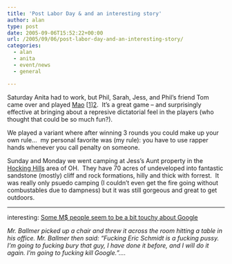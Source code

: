 ```yaml
---
title: 'Post Labor Day & and an interesting story'
author: alan
type: post
date: 2005-09-06T15:52:22+00:00
url: /2005/09/06/post-labor-day-and-an-interesting-story/
categories:
  - alan
  - anita
  - event/news
  - general

---
```

Saturday Anita had to work, but Phil, Sarah, Jess, and Phil&rsquo;s friend Tom came over and played [Mao][1]&nbsp;[[1]][2].&nbsp; It&rsquo;s a great game &ndash; and surprisingly effective at bringing about a represive dictatorial feel in the players (who thought that could be so much fun?).&nbsp;

We played a variant where after winning 3 rounds you could make up your own rule&hellip;&nbsp; my personal favorite was (my rule): you have to use rapper hands whenever you call penalty on someone.

Sunday and Monday we went camping at Jess&rsquo;s Aunt property in the [Hocking Hills][3] area of OH.&nbsp; They have 70 acres of&nbsp;undeveloped into fantastic sandstone (mostly) cliff and rock formations,&nbsp;hilly and&nbsp;thick with&nbsp;forrest.&nbsp; It was really only psuedo camping (I couldn&rsquo;t even get the fire going without combustables due to dampness) but it was still gorgeous and great to get outdoors.

* * *

interesting: [Some M$ people seem to be a bit touchy about Google][4]

_Mr. Ballmer picked up a chair and threw it across the room hitting a table in his office. Mr. Ballmer then said: &#8220;Fucking Eric Schmidt is a fucking pussy. I&#8217;m going to fucking bury that guy, I have done it before, and I will do it again. I&#8217;m going to fucking kill Google.&#8221;&#8230;._


 [1]: http://en.wikipedia.org/wiki/Mao_%28game%29
 [2]: http://www.stevenharris.com/mauii/
 [3]: http://en.wikipedia.org/wiki/Hocking_Hills
 [4]: http://battellemedia.com/archives/001835.php
